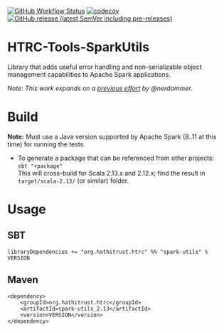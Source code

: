 [![GitHub Workflow Status](https://img.shields.io/github/actions/workflow/status/htrc/HTRC-Tools-SparkUtils/ci.yml?branch=develop)](https://github.com/htrc/HTRC-Tools-SparkUtils/actions/workflows/ci.yml)
[![codecov](https://codecov.io/github/htrc/HTRC-Tools-SparkUtils/branch/develop/graph/badge.svg?token=EL908DMVWS)](https://codecov.io/github/htrc/HTRC-Tools-SparkUtils)
[![GitHub release (latest SemVer including pre-releases)](https://img.shields.io/github/v/release/htrc/HTRC-Tools-SparkUtils?include_prereleases&sort=semver)](https://github.com/htrc/HTRC-Tools-SparkUtils/releases/latest)

# HTRC-Tools-SparkUtils
Library that adds useful error handling and non-serializable object management capabilities to
Apache Spark applications.

_Note: This work expands on a [previous effort](https://github.com/nerdammer/spark-additions) 
by @nerdammer._


# Build
**Note:** Must use a Java version supported by Apache Spark (8..11 at this time) for running the tests

* To generate a package that can be referenced from other projects:  
  `sbt "+package"`  
  This will cross-build for Scala 2.13.x and 2.12.x; find the result in `target/scala-2.13/` (or similar) folder.

# Usage

## SBT  
`libraryDependencies += "org.hathitrust.htrc" %% "spark-utils" % VERSION`

## Maven
```
<dependency>
    <groupId>org.hathitrust.htrc</groupId>
    <artifactId>spark-utils_2.13</artifactId>
    <version>VERSION</version>
</dependency>
```
